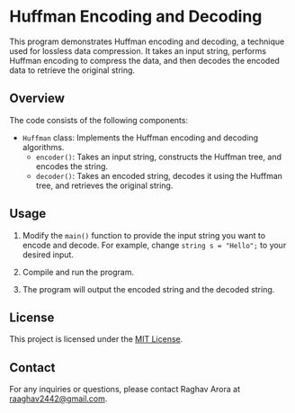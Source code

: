 # Huffman Encoding and Decoding

This program demonstrates Huffman encoding and decoding, a technique used for lossless data compression. It takes an input string, performs Huffman encoding to compress the data, and then decodes the encoded data to retrieve the original string.

## Overview

The code consists of the following components:

- `Huffman` class: Implements the Huffman encoding and decoding algorithms.
  - `encoder()`: Takes an input string, constructs the Huffman tree, and encodes the string.
  - `decoder()`: Takes an encoded string, decodes it using the Huffman tree, and retrieves the original string.

## Usage

1. Modify the `main()` function to provide the input string you want to encode and decode. For example, change `string s = "Hello";` to your desired input.

2. Compile and run the program.


3. The program will output the encoded string and the decoded string.

## License

This project is licensed under the [MIT License](LICENSE).

## Contact

For any inquiries or questions, please contact Raghav Arora at raaghav2442@gmail.com.
